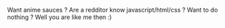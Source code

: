 Want anime sauces ? Are a redditor know javascript/html/css ? Want to do nothing ?
Well you are like me then :)
